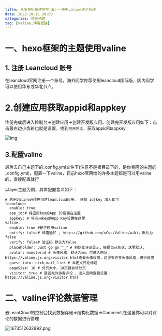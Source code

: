 ```yaml
---
title: 从零开始搭建博客(五)——使用valine评论系统
date: 2022-10-11 20:00
categories: 博客搭建
tag: [valine,博客搭建] 
---
```


<!-- <meta name="referrer" content="no-referrer" /> -->

# 一、hexo框架的主题使用valine

## **1. 注册 Leancloud 账号**

在leancloud官网注册一个账号，海外同学推荐使用leancloud国际版，国内同学可以使用华东或华北节点。

# 2.创建应用获取appid和appkey

注册完成后进入控制台->创建应用->创建开发版应用。创建完开发版应用如下：点击最右边小齿轮也就是设置，找到`应用凭证`，获取appid和appkey


![img](https://p3-juejin.byteimg.com/tos-cn-i-k3u1fbpfcp/88cbb84d544c466fa8b242d80c6e0670~tplv-k3u1fbpfcp-zoom-1.image)

## 3.配置valine

最后去自己主题下的_config.yml文件下(注意不是根目录下的，是你克隆的主题的_config.yml)，配置一下valine，目前hexo官网给的许多主题都是可以用valine的，直接配置就行

以ayer主题为例，具体配置含义如下：

```
# 启用Valine必须先创建leancloud应用， 获取 id|key 填入即可
leancloud:
  enable: true
  app_id:# 将应用key的App ID设置在这里
  appkey: # 将应用key的App Key设置在这里
valine:
  enable: true #是否启用valine
  notify: false# 邮箱通知 , https://github.com/xCss/Valine/wiki，默认为false
  verify: false# 验证码 默认为false
  placeholder: Just go go ^_^ # 初始化评论显示，根据自己修改，这里默认，
  avatar: monsterid # 头像风格，默认为mm，可进入网址：https://valine.js.org/visitor.html查看头像设置，这里有许多头像风格，进行设置
  guest_info: nick,mail,link # 自定义评论标题
  pageSize: 10 # 分页大小，10页就自动分页
  visitor: true # 是否允许游客评论 ，进入官网查看设置：https://valine.js.org/visitor.html
```

# 二、valine评论数据管理

去LeanCloud的控制台找到数据存储=>结构化数据=>Comment,在这里你可以对评论的数据进行管理

![1673512632892.png](https://p1-juejin.byteimg.com/tos-cn-i-k3u1fbpfcp/f28620488c6540d6b80756e2ac125719~tplv-k3u1fbpfcp-watermark.image?)
